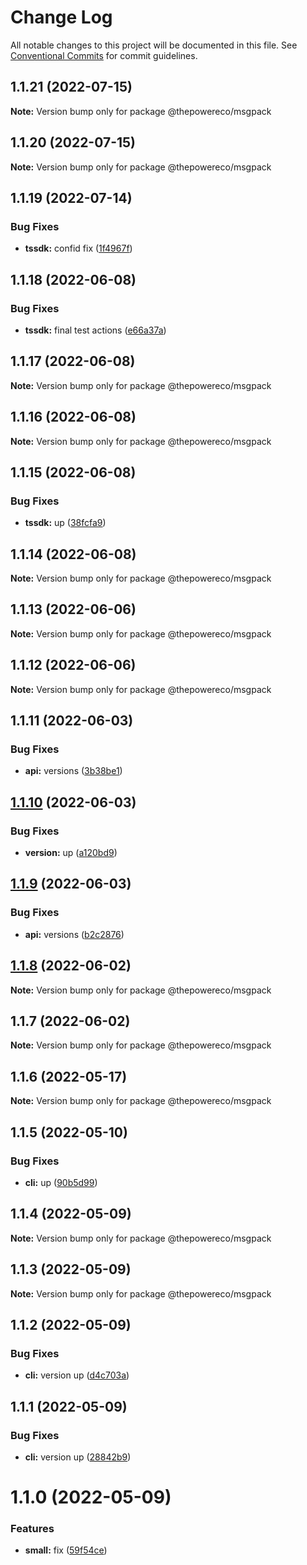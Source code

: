 # Change Log

All notable changes to this project will be documented in this file.
See [Conventional Commits](https://conventionalcommits.org) for commit guidelines.

## 1.1.21 (2022-07-15)

**Note:** Version bump only for package @thepowereco/msgpack





## 1.1.20 (2022-07-15)

**Note:** Version bump only for package @thepowereco/msgpack





## 1.1.19 (2022-07-14)


### Bug Fixes

* **tssdk:** confid fix ([1f4967f](https://github.com/thepower/power_hub/commit/1f4967ffe6520e536d2d998d3763cc98bd269cde))





## 1.1.18 (2022-06-08)


### Bug Fixes

* **tssdk:** final test actions ([e66a37a](https://github.com/thepower/power_hub/commit/e66a37a0b63e0be319b39ee646514cd6e258eaa3))





## 1.1.17 (2022-06-08)

**Note:** Version bump only for package @thepowereco/msgpack





## 1.1.16 (2022-06-08)

**Note:** Version bump only for package @thepowereco/msgpack





## 1.1.15 (2022-06-08)


### Bug Fixes

* **tssdk:** up ([38fcfa9](https://github.com/thepower/power_hub/commit/38fcfa95439b5f2929dfd340a84a1d9106ea3051))





## 1.1.14 (2022-06-08)

**Note:** Version bump only for package @thepowereco/msgpack





## 1.1.13 (2022-06-06)

**Note:** Version bump only for package @thepowereco/msgpack





## 1.1.12 (2022-06-06)

**Note:** Version bump only for package @thepowereco/msgpack





## 1.1.11 (2022-06-03)


### Bug Fixes

* **api:** versions ([3b38be1](https://github.com/thepower/power_hub/commit/3b38be145b482c09d61f289a5ddd24ff427b8303))





## [1.1.10](https://github.com/thepower/power_hub/compare/@thepowereco/msgpack@1.1.9...@thepowereco/msgpack@1.1.10) (2022-06-03)


### Bug Fixes

* **version:** up ([a120bd9](https://github.com/thepower/power_hub/commit/a120bd988bce6ee0c15c60f0b791d409d5c90b4c))





## [1.1.9](https://github.com/thepower/power_hub/compare/@thepowereco/msgpack@1.1.8...@thepowereco/msgpack@1.1.9) (2022-06-03)


### Bug Fixes

* **api:** versions ([b2c2876](https://github.com/thepower/power_hub/commit/b2c2876cdc8e66b74f51bbda48a46977e82c94bf))





## [1.1.8](https://github.com/thepower/power_hub/compare/@thepowereco/msgpack@1.1.7...@thepowereco/msgpack@1.1.8) (2022-06-02)

**Note:** Version bump only for package @thepowereco/msgpack





## 1.1.7 (2022-06-02)

**Note:** Version bump only for package @thepowereco/msgpack





## 1.1.6 (2022-05-17)

**Note:** Version bump only for package @thepowereco/msgpack





## 1.1.5 (2022-05-10)


### Bug Fixes

* **cli:** up ([90b5d99](https://github.com/thepower/power_hub/commit/90b5d99c8defec3a5d0897c9bb7f5e7fb8ff1d78))





## 1.1.4 (2022-05-09)

**Note:** Version bump only for package @thepowereco/msgpack





## 1.1.3 (2022-05-09)

**Note:** Version bump only for package @thepowereco/msgpack





## 1.1.2 (2022-05-09)


### Bug Fixes

* **cli:** version up ([d4c703a](https://github.com/thepower/power_hub/commit/d4c703a20dc820517a45a46558021ab85c287a33))





## 1.1.1 (2022-05-09)


### Bug Fixes

* **cli:** version up ([28842b9](https://github.com/thepower/power_hub/commit/28842b9470c4b876071192b11cebb83882d89b74))





# 1.1.0 (2022-05-09)


### Features

* **small:** fix ([59f54ce](https://github.com/thepower/power_hub/commit/59f54ce6c5b69a79c5d1cb91a2320e9439842c92))
